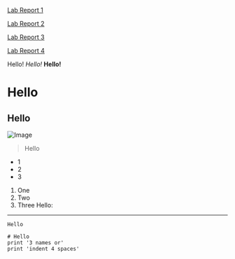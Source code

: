 [Lab Report 1](https://lucia-y.github.io/cse15l-lab-reports/lab-report-1-week-2.html)

[Lab Report 2](https://lucia-y.github.io/cse15l-lab-reports/lab-report-2-week-4.html)

[Lab Report 3](https://lucia-y.github.io/cse15l-lab-reports/lab-report-3-week-6.html)

[Lab Report 4](https://lucia-y.github.io/cse15l-lab-reports/lab-report-4-week-8.html)

Hello!
*Hello!*
**Hello!**
# Hello
## Hello

![Image](https://assets.entrepreneur.com/content/3x2/2000/20191009140007-GettyImages-1053962188.jpeg?auto=webp&quality=95&crop=16:9&width=675)

> Hello
* 1
* 2
* 3
1. One
2. Two
3. Three
Hello:

---
`Hello`
```
# Hello
print '3 names or'
print 'indent 4 spaces'
```
